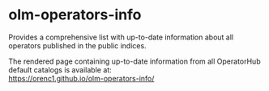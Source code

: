 # olm-operators-info
Provides a comprehensive list with up-to-date information about all operators published in the public indices.

The rendered page containing up-to-date information from all OperatorHub default catalogs is available at:  
https://orenc1.github.io/olm-operators-info/
